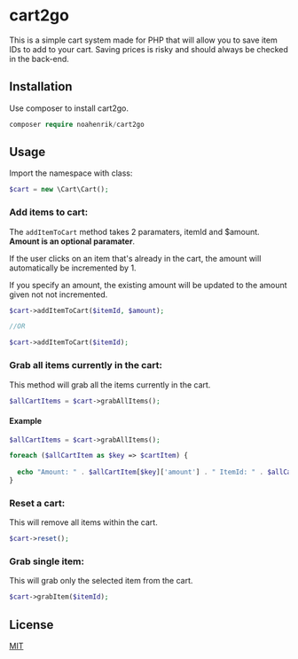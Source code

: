 # cart2go
This is a simple cart system made for PHP that will allow you to save item IDs to add to your cart. Saving prices is risky and should always be checked in the back-end.

## Installation

Use composer to install cart2go. 

```php
composer require noahenrik/cart2go
```

## Usage

Import the namespace with class:
```php
$cart = new \Cart\Cart();
```

### Add items to cart:
The `addItemToCart` method takes 2 paramaters, itemId and $amount. **Amount is an optional paramater**.

If the user clicks on an item that's already in the cart, the amount will automatically be incremented by 1.

If you specify an amount, the existing amount will be updated to the amount given not not incremented.

```php
$cart->addItemToCart($itemId, $amount);

//OR

$cart->addItemToCart($itemId);

```
### Grab all items currently in the cart:
This method will grab all the items currently in the cart.
```php
$allCartItems = $cart->grabAllItems();
```
#### Example
```php
$allCartItems = $cart->grabAllItems();

foreach ($allCartItem as $key => $cartItem) {
  
  echo "Amount: " . $allCartItem[$key]['amount'] . " ItemId: " . $allCartItem[$key]['itemId'];
}    
```

### Reset a cart:
This will remove all items within the cart.

```php
$cart->reset();
```

### Grab single item:
This will grab only the selected item from the cart.

```php
$cart->grabItem($itemId);
```


## License
[MIT](https://choosealicense.com/licenses/mit/)
